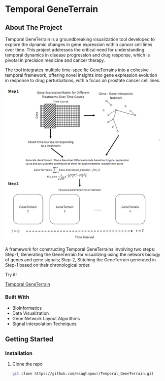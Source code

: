 # Temporal GeneTerrain

## About The Project
Temporal GeneTerrain is a groundbreaking visualization tool developed to explore the dynamic changes in gene expression within cancer cell lines over time. This project addresses the critical need for understanding temporal dynamics in disease progression and drug response, which is pivotal in precision medicine and cancer therapy.

The tool integrates multiple time-specific GeneTerrains into a cohesive temporal framework, offering novel insights into gene expression evolution in response to drug perturbations, with a focus on prostate cancer cell lines.

![image](https://github.com/esaghapour/Temporal_GeneTerrain/blob/main/Framework.jpg)

A framework for constructing Temporal GeneTerrains involving two steps: Step-1, Generating the GeneTerrain for visualizing using the network biology of genes and gene signals; Step-2, Stitching the GeneTerrain generated in Step-1 based on their chronological order.

Try it! 

[Temporal GeneTerrain](https://saghapour.shinyapps.io/Drug_resistance/) 

### Built With
- Bioinformatics
- Data Visualization
- Gene Network Layout Algorithms
- Signal Interpolation Techniques

## Getting Started



### Installation

1. Clone the repo
   ```sh
   git clone https://github.com/esaghapour/Temporal_GeneTerrain.git

